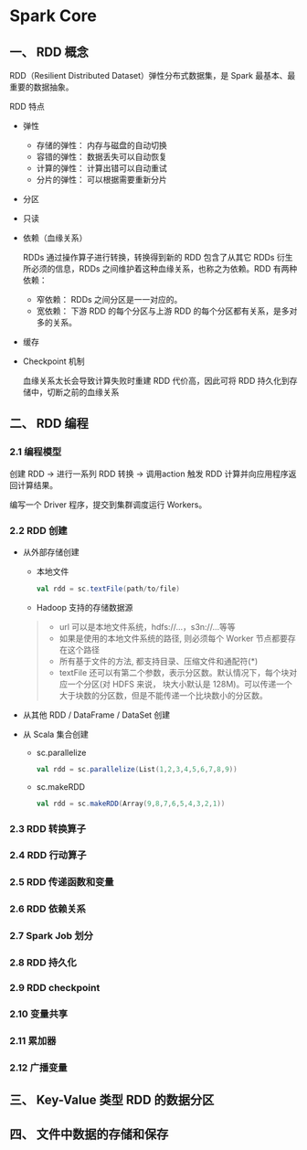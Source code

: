 # Spark Core

## 一、 RDD 概念

RDD（Resilient Distributed Dataset）弹性分布式数据集，是 Spark 最基本、最重要的数据抽象。

RDD 特点

* 弹性

  * 存储的弹性： 内存与磁盘的自动切换
  * 容错的弹性： 数据丢失可以自动恢复
  * 计算的弹性： 计算出错可以自动重试
  * 分片的弹性： 可以根据需要重新分片

* 分区

* 只读

* 依赖（血缘关系）

  RDDs 通过操作算子进行转换，转换得到新的 RDD 包含了从其它 RDDs 衍生所必须的信息，RDDs 之间维护着这种血缘关系，也称之为依赖。RDD 有两种依赖：

  * 窄依赖： RDDs 之间分区是一一对应的。
  * 宽依赖： 下游 RDD 的每个分区与上游 RDD 的每个分区都有关系，是多对多的关系。

* 缓存

* Checkpoint 机制

  血缘关系太长会导致计算失败时重建 RDD 代价高，因此可将 RDD 持久化到存储中，切断之前的血缘关系

## 二、 RDD 编程

### 2.1 编程模型

创建 RDD -> 进行一系列 RDD 转换 -> 调用action 触发 RDD 计算并向应用程序返回计算结果。

编写一个 Driver 程序，提交到集群调度运行 Workers。

### 2.2 RDD 创建

* 从外部存储创建

  * 本地文件

    ```scala
    val rdd = sc.textFile(path/to/file)
    ```

  * Hadoop 支持的存储数据源

  >* url 可以是本地文件系统，hdfs://...，s3n://...等等
  >* 如果是使用的本地文件系统的路径, 则必须每个 Worker 节点都要存在这个路径
  >* 所有基于文件的方法, 都支持目录、压缩文件和通配符(*)
  >* textFile 还可以有第二个参数，表示分区数。默认情况下，每个块对应一个分区(对 HDFS 来说， 块大小默认是 128M)。可以传递一个大于块数的分区数，但是不能传递一个比块数小的分区数。

* 从其他 RDD / DataFrame / DataSet 创建

* 从 Scala 集合创建

  * sc.parallelize

    ```scala
    val rdd = sc.parallelize(List(1,2,3,4,5,6,7,8,9))
    ```

  * sc.makeRDD

    ```scala
    val rdd = sc.makeRDD(Array(9,8,7,6,5,4,3,2,1))
    ```

### 2.3 RDD 转换算子

### 2.4 RDD 行动算子

### 2.5 RDD 传递函数和变量

### 2.6 RDD 依赖关系

### 2.7 Spark Job 划分

### 2.8 RDD 持久化

### 2.9 RDD checkpoint

### 2.10 变量共享

### 2.11 累加器

### 2.12 广播变量

## 三、 Key-Value 类型 RDD 的数据分区

## 四、 文件中数据的存储和保存







